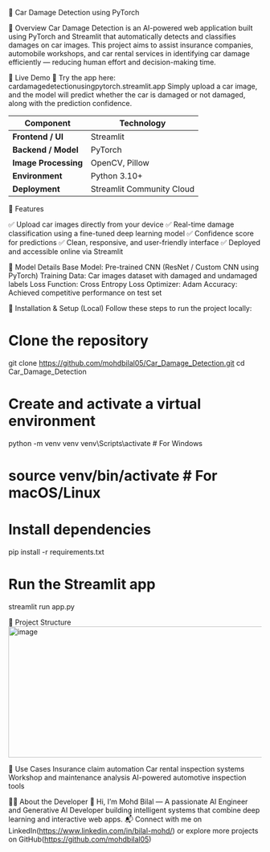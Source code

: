 🚗 Car Damage Detection using PyTorch


🧠 Overview
Car Damage Detection is an AI-powered web application built using PyTorch and Streamlit that automatically detects and classifies damages on car images.
This project aims to assist insurance companies, automobile workshops, and car rental services in identifying car damage efficiently — reducing human effort and decision-making time.

🚀 Live Demo
🔗 Try the app here: cardamagedetectionusingpytorch.streamlit.app
Simply upload a car image, and the model will predict whether the car is damaged or not damaged, along with the prediction confidence.

| Component            | Technology                |
| -------------------- | ------------------------- |
| **Frontend / UI**    | Streamlit                 |
| **Backend / Model**  | PyTorch                   |
| **Image Processing** | OpenCV, Pillow            |
| **Environment**      | Python 3.10+              |
| **Deployment**       | Streamlit Community Cloud |


🧩 Features

✅ Upload car images directly from your device
✅ Real-time damage classification using a fine-tuned deep learning model
✅ Confidence score for predictions
✅ Clean, responsive, and user-friendly interface
✅ Deployed and accessible online via Streamlit

🧠 Model Details
Base Model: Pre-trained CNN (ResNet / Custom CNN using PyTorch)
Training Data: Car images dataset with damaged and undamaged labels
Loss Function: Cross Entropy Loss
Optimizer: Adam
Accuracy: Achieved competitive performance on test set


🧪 Installation & Setup (Local)
Follow these steps to run the project locally:
# Clone the repository
git clone https://github.com/mohdbilal05/Car_Damage_Detection.git
cd Car_Damage_Detection

# Create and activate a virtual environment
python -m venv venv
venv\Scripts\activate   # For Windows
# source venv/bin/activate  # For macOS/Linux

# Install dependencies
pip install -r requirements.txt

# Run the Streamlit app
streamlit run app.py

📁 Project Structure
<img width="825" height="261" alt="image" src="https://github.com/user-attachments/assets/57478275-8f84-4e77-b2c3-0052882bf99b" />

🎯 Use Cases
Insurance claim automation
Car rental inspection systems
Workshop and maintenance analysis
AI-powered automotive inspection tools


🧑‍💻 About the Developer
👋 Hi, I’m Mohd Bilal
 —
A passionate AI Engineer and Generative AI Developer building intelligent systems that combine deep learning and interactive web apps.
📬 Connect with me on LinkedIn(https://www.linkedin.com/in/bilal-mohd/)
or explore more projects on GitHub(https://github.com/mohdbilal05)
